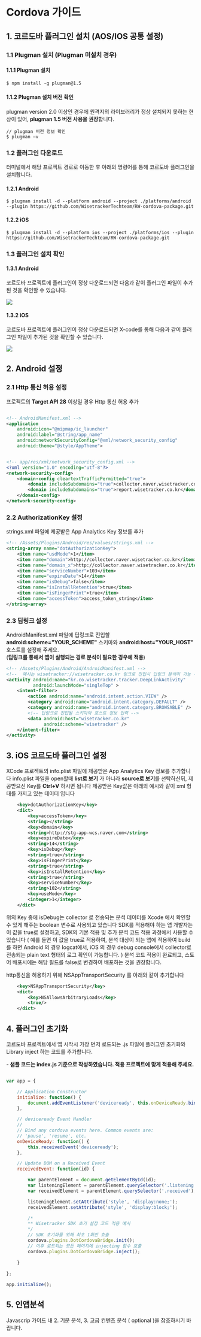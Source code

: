 # Cordova 가이드

## 1. 코르도바 플러그인 설치 (AOS/IOS 공통 설정)

### 1.1 Plugman 설치 (Plugman 미설치 경우)

#### 1.1.1 Plugman 설치

```node
$ npm install -g plugman@1.5
```

#### 1.1.2 Plugman 설치 버전 확인 

plugman version 2.0 이상인 경우에 원격지의 라이브러리가 정상 설치되지 못하는 현상이 있어, **plugman 1.5 버전 사용을 권장**합니다.


```node
// plugman 버전 정보 확인
$ plugman –v
```

### 1.2 플러그인 다운로드

터미널에서 해당 프로젝트 경로로 이동한 후 아래의 명령어를 통해 코르도바 플러그인을 설치합니다.

#### 1.2.1 Android

```node
$ plugman install -d --platform android --project ./platforms/android --plugin https://github.com/WisetrackerTechteam/RW-cordova-package.git
```

#### 1.2.2 iOS

```node
$ plugman install -d --platform ios --project ./platforms/ios --plugin https://github.com/WisetrackerTechteam/RW-cordova-package.git
```

### 1.3 플러그인 설치 확인

#### 1.3.1 Android

코르도바 프로젝트에 플러그인이 정상 다운로드되면 다음과 같이 플러그인 파일이 추가된 것을 확인할 수 있습니다.

![](http://www.wisetracker.co.kr/wp-content/uploads/2019/04/aos-cordova-addfile.jpg)

#### 1.3.2 iOS

코르도바 프로젝트에 플러그인이 정상 다운로드되면 X-code를 통해 다음과 같이 플러그인 파일이 추가된 것을 확인할 수 있습니다.

![](http://www.wisetracker.co.kr/wp-content/uploads/2020/03/RW-cordova-project.png)

## 2. Android 설정

### 2.1 Http 통신 허용 설정

프로젝트의 **Target API 28** 이상일 경우 Http 통신 허용 추가

```xml

<!-- AndroidManifest.xml -->
<application
    android:icon="@mipmap/ic_launcher"
    android:label="@string/app_name"
    android:networkSecurityConfig="@xml/network_security_config"
    android:theme="@style/AppTheme">
```

```xml

<!-- app/res/xml/network_security_config.xml -->
<?xml version="1.0" encoding="utf-8"?>
<network-security-config>
    <domain-config cleartextTrafficPermitted="true">
        <domain includeSubdomains="true">collector.naver.wisetracker.co.kr</domain>
        <domain includeSubdomains="true">report.wisetracker.co.kr</domain>
    </domain-config>
</network-security-config>
```

### 2.2 AuthorizationKey 설정

strings.xml 파일에 제공받은 App Analytics Key 정보를 추가

```xml
<!-- /Assets/Plugins/Android/res/values/strings.xml -->
<string-array name="dotAuthorizationKey">
    <item name="usdMode">1</item>                                           // (1) DOT/DOX (2) DOT
    <item name="domain">http://collector.naver.wisetracker.co.kr</item>     // DOT END POINT
    <item name="domain_x">http://collector.naver.wisetracker.co.kr</item>   // DOX END POINT
    <item name="serviceNumber">103</item>
    <item name="expireDate">14</item>
    <item name="isDebug">false</item>
    <item name="isInstallRetention">true</item>
    <item name="isFingerPrint">true</item>
    <item name="accessToken">access_token_string</item>
</string-array>
```

### 2.3 딥링크 설정

AndroidManifest.xml 파일에 딥링크로 진입할 **android:scheme="YOUR_SCHEME"** 스키마와 **android:host="YOUR_HOST"** 호스트를 설정해 주세요.  
(**딥링크를 통해서 앱이 실행되는 경로 분석이 필요한 경우에 적용**)

              
```xml
<!-- /Assets/Plugins/Android/AndroidManifest.xml --> 
<!--  예시는 wisetracker://wisetracker.co.kr 링크로 진입시 딥링크 분석이 가능 -->
<activity android:name="kr.co.wisetracker.tracker.DeepLinkActivity" 
          android:launchMode="singleTop" >
    <intent-filter>
        <action android:name="android.intent.action.VIEW" />
        <category android:name="android.intent.category.DEFAULT" />
        <category android:name="android.intent.category.BROWSABLE" />
        <!-- 딥링크로 진입될 스키마와 호스트 정보 입력 -->
        <data android:host="wisetracker.co.kr"
              android:scheme="wisetracker" />
    </intent-filter>
</activity>
```

## 3. iOS 코르도바 플러그인 설정

XCode 프로젝트의 info.plist 파일에 제공받은 App Analytics Key 정보를 추가합니다
info.plist 파일을 open할때 **list로 보기** 가 아니라 **source로 보기**를 선탁하신뒤, 제공받으신 Key를 **Ctrl+V** 하시면 됩니다
제공받은 Key값은 아래의 예시와 같이 xml 형태를 가지고 있는 데이터 입니다

```xml
    <key>dotAuthorizationKey</key>
    <dict>
        <key>accessToken</key>
        <string></string>
        <key>domain</key>
        <string>http://stg-app-wcs.naver.com</string>
        <key>expireDate</key>
        <string>14</string>
        <key>isDebug</key>
        <string>true</string>
        <key>isFingerPrint</key>
        <string>true</string>
        <key>isInstallRetention</key>
        <string>true</string>
        <key>serviceNumber</key>
        <string>102</string>
        <key>useMode</key>
        <integer>1</integer>
    </dict>
```

위의 Key 중에 isDebug는 collector 로 전송되는 분석 데이터를 Xcode 에서 확인할 수 있게 해주는 boolean 변수로 사용되고 있습니다
SDK를 적용해야 하는 앱 개발자는 이 값을 true로 설정하고, SDK의 기본 적용 및 추가 분석 코드 적용 과정에서 사용할 수 있습니다
( 예를 들면 이 값을 true로 적용하여, 분석 대상이 되는 앱에 적용하여 build를 하면 Android 의 경우 logcat에서, iOS 의 경우 debug console에서 collector로 전송되는 plain text 형태의 로그 확인이 가능합니다. )
분석 코드 적용이 완료되고, 스토어 배포시에는 해당 필드를 false로 변경하여 배포하는 것을 권장합니다.


http통신을 허용하기 위해 NSAppTransportSecurity 를 아래와 같이 추가합니다

```xml
	<key>NSAppTransportSecurity</key>
	<dict>
		<key>NSAllowsArbitraryLoads</key>
		<true/>
	</dict>
```
## 4. 플러그인 초기화

코르도바 프로젝트에서 앱 시작시 가장 먼저 로드되는 .js 파일에 플러그인 초기화와 Library inject 하는 코드를 추가합니다.  
  
**- 샘플 코드는 index.js 기준으로 작성하였습니다. 적용 프로젝트에 맞게 적용해 주세요.**

```javascript

var app = {

    // Application Constructor
    initialize: function() {
        document.addEventListener('deviceready', this.onDeviceReady.bind(this), false);
    },

    // deviceready Event Handler
    //
    // Bind any cordova events here. Common events are:
    // 'pause', 'resume', etc.
    onDeviceReady: function() {
        this.receivedEvent('deviceready');
    },

    // Update DOM on a Received Event
    receivedEvent: function(id) {

        var parentElement = document.getElementById(id);
        var listeningElement = parentElement.querySelector('.listening');
        var receivedElement = parentElement.querySelector('.received');

        listeningElement.setAttribute('style', 'display:none;');
        receivedElement.setAttribute('style', 'display:block;');

        /*
        ** Wisetracker SDK 초기 설정 코드 적용 예시 
        */
	    // SDK 초기화를 위해 최초 1회만 호출
        cordova.plugins.DotCordovaBridge.init();
	    // 이후 로드되는 모든 페이지에 injecting 함수 호출
        cordova.plugins.DotCordovaBridge.inject();
            
    }
        
};

app.initialize();
```

## 5. 인앱분석

Javascrip 가이드 내 2. 기분 분석, 3. 고급 컨텐츠 분석 ( optional )을 참조하시기 바랍니다.
 